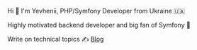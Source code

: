Hi 👋 I'm Yevhenii, PHP/Symfony Developer from Ukraine 🇺🇦 

Highly motivated backend developer and big fan of Symfony 🚀

Write on technical topics ✍️ [Blog](https://stfalcon.com/en/blog/author/yevhenii.vaskevych)
